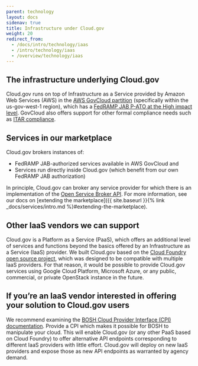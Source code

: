 ```yaml
---
parent: technology
layout: docs
sidenav: true
title: Infrastructure under Cloud.gov
weight: 20
redirect_from:
  - /docs/intro/technology/iaas
  - /intro/technology/iaas
  - /overview/technology/iaas
---
```


## The infrastructure underlying Cloud.gov

Cloud.gov runs on top of Infrastructure as a Service provided by Amazon Web Services (AWS) in the [AWS GovCloud partition](https://aws.amazon.com/govcloud-us/) (specifically within the us-gov-west-1 region), which has a [FedRAMP JAB P-ATO at the High impact level](https://marketplace.fedramp.gov/index.html#/product/aws-govcloud-high). GovCloud also offers support for other formal compliance needs such as [ITAR compliance](https://en.wikipedia.org/wiki/International_Traffic_in_Arms_Regulations).

## Services in our marketplace

Cloud.gov brokers instances of:

- FedRAMP JAB-authorized services available in AWS GovCloud and
- Services run directly inside Cloud.gov (which benefit from our own FedRAMP JAB authorization)

In principle, Cloud.gov can broker any service provider for which there is an implementation of the [Open Service Broker API](https://www.openservicebrokerapi.org/). For more information, see our docs on [extending the marketplace]({{ site.baseurl }}{% link _docs/services/intro.md %}#extending-the-marketplace).

## Other IaaS vendors we can support

Cloud.gov is a Platform as a Service (PaaS), which offers an additional level of services and functions beyond the basics offered by an Infrastructure as a Service (IaaS) provider. We built Cloud.gov based on the [Cloud Foundry open source project](https://www.cloudfoundry.org/), which was designed to be compatible with multiple IaaS providers. For that reason, it would be possible to provide Cloud.gov services using Google Cloud Platform, Microsoft Azure, or any public, commercial, or private OpenStack instance in the future.

## If you’re an IaaS vendor interested in offering your solution to Cloud.gov users

We recommend examining the [BOSH Cloud Provider Interface (CPI) documentation](https://bosh.io/docs/bosh-components/#cpi). Provide a CPI which makes it possible for BOSH to manipulate your cloud. This will enable Cloud.gov (or any other PaaS based on Cloud Foundry) to offer alternative API endpoints corresponding to different IaaS providers with little effort. Cloud.gov will deploy on new IaaS providers and expose those as new API endpoints as warranted by agency demand.
